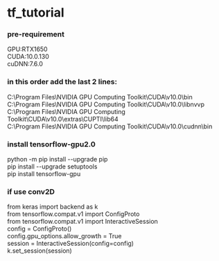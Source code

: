 # tf_tutorial

### pre-requirement
GPU:RTX1650  
CUDA:10.0.130  
cuDNN:7.6.0  

### in this order add the last 2 lines:  
C:\Program Files\NVIDIA GPU Computing Toolkit\CUDA\v10.0\bin  
C:\Program Files\NVIDIA GPU Computing Toolkit\CUDA\v10.0\libnvvp  
C:\Program Files\NVIDIA GPU Computing Toolkit\CUDA\v10.0\extras\CUPTI\lib64  
C:\Program Files\NVIDIA GPU Computing Toolkit\CUDA\v10.0\cudnn\bin  


### install tensorflow-gpu2.0  
python -m pip install --upgrade pip  
pip install --upgrade setuptools  
pip install tensorflow-gpu  

### if use conv2D
from keras import backend as k  
from tensorflow.compat.v1 import ConfigProto  
from tensorflow.compat.v1 import InteractiveSession  
config = ConfigProto()  
config.gpu_options.allow_growth = True  
session = InteractiveSession(config=config)  
k.set_session(session)
